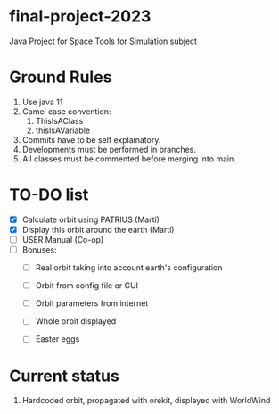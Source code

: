 # final-project-2023
Java Project for Space Tools for Simulation subject

# Ground Rules
1. Use java 11
2. Camel case convention:
    1. ThisIsAClass
    2. thisIsAVariable
3. Commits have to be self explainatory.
4. Developments must be performed in branches.
5. All classes must be commented before merging into main.

# TO-DO list

- [x] Calculate orbit using PATRIUS (Martí)
- [x] Display this orbit around the earth (Martí)
- [ ] USER Manual (Co-op)
- [ ] Bonuses:
  - [ ] Real orbit taking into account earth's configuration
  - [ ] Orbit from config file or GUI
  - [ ] Orbit parameters from internet
  - [ ] Whole orbit displayed
  - [ ] Easter eggs


# Current status
1. Hardcoded orbit, propagated with orekit, displayed with WorldWind
